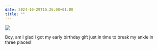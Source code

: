 ```yaml
---
date: 2024-10-29T15:26:08+01:00
title: ""
---
```

![](/img/photos/2024-10-29-15-25-46.jpeg)

Boy, am I glad I got my early birthday gift just in time to break my ankle in three places!